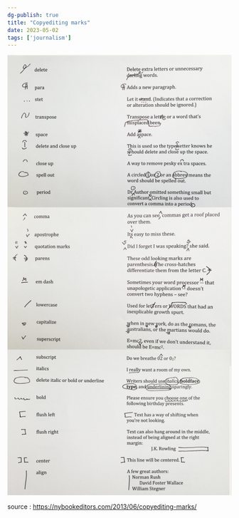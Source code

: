 ```yaml
---  
dg-publish: true  
title: "Copyediting marks"  
date: 2023-05-02  
tags: ['journalism']  
---  
```

  
![copyediting marks](./image-copyediting-marks.jpg)  
  
source : https://nybookeditors.com/2013/06/copyediting-marks/